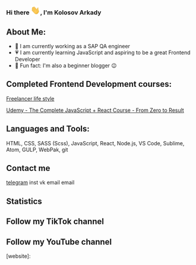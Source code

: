 ### Hi there <img src="https://github.com/Kady2020/Kady2020/blob/main/img/hi-there.gif" width="25px">, I'm Kolosov Arkady
## About Me:
- 💪 I am currently working as a SAP QA engineer
- 💗 I am currently learning JavaScript and aspiring to be a great Frontend Developer
- 👋 Fun fact: I'm also a beginner blogger :wink:
## Completed Frontend Development courses:

[Freelancer life style][course-fls]

[Udemy - The Complete JavaScript + React Course - From Zero to Result][course-udemy]

## Languages and Tools:
HTML, CSS, SASS (Scss), JavaScript, React, Node.js, VS Code, Sublime, Atom, GULP, WebPak, git
## Contact me
[telegram][email]
inst
vk
email
email
## Statistics

## Follow my TikTok channel
## Follow my YouTube channel

[course-fls]: https://edu.fls.guru/
[course-udemy]: https://www.udemy.com/course/javascript_full/
[telegram]: https://t.me/arkolosov
[instagram]: https://www.instagram.com/pro100kady/
[vk]: https://vk.com/vkak2020
[email]: arkolosov2020@yandex.ru
[tiktok]:
[youtube]:
[website]:
<!-- [![Header](Ссылка на изображение)](Ссылка на контент, изображение становится кликабельным) -->
